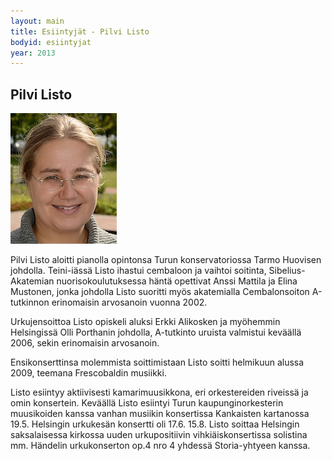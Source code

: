 ```yaml
---
layout: main
title: Esiintyjät - Pilvi Listo
bodyid: esiintyjat
year: 2013
---
```

## Pilvi Listo

![Pilvi Listo](pilvi-listo.jpg)

Pilvi Listo aloitti pianolla opintonsa Turun konservatoriossa Tarmo
Huovisen johdolla. Teini-iässä Listo ihastui cembaloon ja vaihtoi
soitinta, Sibelius-Akatemian nuorisokoulutuksessa häntä opettivat
Anssi Mattila ja Elina Mustonen, jonka johdolla Listo suoritti myös
akatemialla Cembalonsoiton A-tutkinnon erinomaisin arvosanoin vuonna
2002.

Urkujensoittoa Listo opiskeli aluksi Erkki Alikosken ja myöhemmin
Helsingissä Olli Porthanin johdolla, A-tutkinto uruista valmistui
keväällä 2006, sekin erinomaisin arvosanoin.

Ensikonserttinsa molemmista soittimistaan Listo soitti helmikuun
alussa 2009, teemana Frescobaldin musiikki.

Listo esiintyy aktiivisesti kamarimuusikkona, eri orkestereiden
riveissä ja omin konsertein. Keväällä Listo esiintyi Turun
kaupunginorkesterin muusikoiden kanssa vanhan musiikin konsertissa
Kankaisten kartanossa 19.5. Helsingin urkukesän konsertti oli 17.6.
15.8. Listo soittaa Helsingin saksalaisessa kirkossa uuden
urkupositiivin vihkiäiskonsertissa solistina mm. Händelin
urkukonserton op.4 nro 4 yhdessä Storia-yhtyeen kanssa.